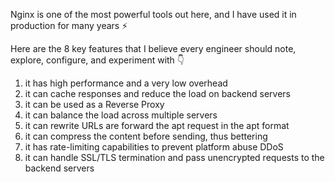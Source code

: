 Nginx is one of the most powerful tools out here, and I have used it in production for many years ⚡

Here are the 8 key features that I believe every engineer should note, explore, configure, and experiment with 👇‍

1. it has high performance and a very low overhead
2. it can cache responses and reduce the load on backend servers
3. it can be used as a Reverse Proxy
4. it can balance the load across multiple servers
5. it can rewrite URLs are forward the apt request in the apt format
6. it can compress the content before sending, thus bettering
7. it has rate-limiting capabilities to prevent platform abuse DDoS
8. it can handle SSL/TLS termination and pass unencrypted requests to the backend servers